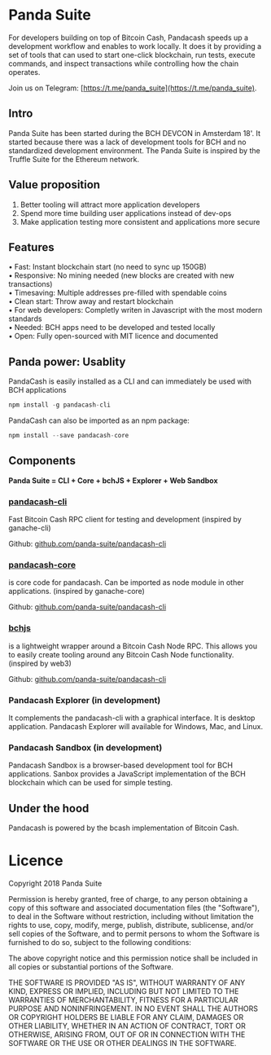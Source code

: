 # Panda Suite
For developers building on top of Bitcoin Cash, Pandacash speeds up a development workflow and enables to work locally. It does it by providing a set of tools that can used to start one-click blockchain, run tests, execute commands, and inspect transactions while controlling how the chain operates.

Join us on Telegram: [https://t.me/panda_suite](https://t.me/panda_suite).

## Intro
Panda Suite has been started during the BCH DEVCON in Amsterdam 18'. It started because there was a lack of development tools for BCH and no standardized development environment. The Panda Suite is inspired by the Truffle Suite for the Ethereum network.

## Value proposition
1. Better tooling will attract more application developers 
2. Spend more time building user applications instead of dev-ops 
3. Make application testing more consistent and applications more secure 

## Features
• Fast: Instant blockchain start (no need to sync up 150GB)  
• Responsive: No mining needed (new blocks are created with new transactions)  
• Timesaving: Multiple addresses pre-filled with spendable coins  
• Clean start: Throw away and restart blockchain  
• For web developers: Completly writen in Javascript with the most modern standards  
• Needed: BCH apps need to be developed and tested locally  
• Open: Fully open-sourced with MIT licence and documented  

## Panda power: Usablity
PandaCash is easily installed as a CLI and can immediately be used with BCH applications
```javascript
npm install -g pandacash-cli
```

PandaCash can also be imported as an npm package:
```javascript
npm install --save pandacash-core
```

## Components
**Panda Suite = CLI + Core + bchJS + Explorer + Web Sandbox**

### [pandacash-cli](https://www.npmjs.com/package/pandacash-cli)
Fast Bitcoin Cash RPC client for testing and development (inspired by ganache-cli)

Github: [github.com/panda-suite/pandacash-cli](https://github.com/panda-suite/pandacash-cli)

### [pandacash-core](https://www.npmjs.com/package/pandacash-core)
is core code for pandacash. Can be imported as node module in other applications. (inspired by ganache-core)

Github: [github.com/panda-suite/pandacash-cli](https://github.com/panda-suite/pandacash-core)

### [bchjs](https://www.npmjs.com/package/bchjs)
is a lightweight wrapper around a Bitcoin Cash Node RPC. This allows you to easily create tooling around any Bitcoin Cash Node functionality. (inspired by web3)

Github: [github.com/panda-suite/pandacash-cli](https://github.com/panda-suite/bchjs)

### Pandacash Explorer (in development)
It complements the pandacash-cli with a graphical interface. It is desktop application. Pandacash Explorer will available for Windows, Mac, and Linux.

### Pandacash Sandbox (in development)
Pandacash Sandbox is a browser-based development tool for BCH applications. Sanbox provides a JavaScript implementation of the BCH blockchain which can be used for simple testing.

## Under the hood
Pandacash is powered by the bcash implementation of Bitcoin Cash.

# Licence
Copyright 2018 Panda Suite

Permission is hereby granted, free of charge, to any person obtaining a copy of this software and associated documentation files (the "Software"), to deal in the Software without restriction, including without limitation the rights to use, copy, modify, merge, publish, distribute, sublicense, and/or sell copies of the Software, and to permit persons to whom the Software is furnished to do so, subject to the following conditions:

The above copyright notice and this permission notice shall be included in all copies or substantial portions of the Software.

THE SOFTWARE IS PROVIDED "AS IS", WITHOUT WARRANTY OF ANY KIND, EXPRESS OR IMPLIED, INCLUDING BUT NOT LIMITED TO THE WARRANTIES OF MERCHANTABILITY, FITNESS FOR A PARTICULAR PURPOSE AND NONINFRINGEMENT. IN NO EVENT SHALL THE AUTHORS OR COPYRIGHT HOLDERS BE LIABLE FOR ANY CLAIM, DAMAGES OR OTHER LIABILITY, WHETHER IN AN ACTION OF CONTRACT, TORT OR OTHERWISE, ARISING FROM, OUT OF OR IN CONNECTION WITH THE SOFTWARE OR THE USE OR OTHER DEALINGS IN THE SOFTWARE.
